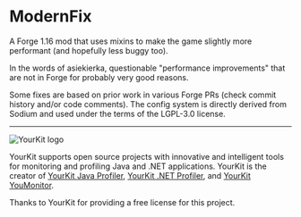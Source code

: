 # ModernFix

A Forge 1.16 mod that uses mixins to make the game slightly more performant (and hopefully less buggy too).

In the words of asiekierka, questionable "performance improvements" that are not in Forge for probably very good reasons.

Some fixes are based on prior work in various Forge PRs (check commit history and/or code comments). The config system
is directly derived from Sodium and used under the terms of the LGPL-3.0 license.

------------

![YourKit logo](https://www.yourkit.com/images/yklogo.png)

YourKit supports open source projects with innovative and intelligent tools
for monitoring and profiling Java and .NET applications.
YourKit is the creator of <a href="https://www.yourkit.com/java/profiler/">YourKit Java Profiler</a>,
<a href="https://www.yourkit.com/.net/profiler/">YourKit .NET Profiler</a>,
and <a href="https://www.yourkit.com/youmonitor/">YourKit YouMonitor</a>.

Thanks to YourKit for providing a free license for this project.
